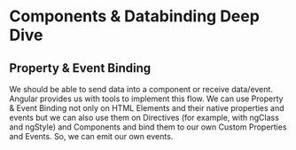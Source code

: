 <h1>Components & Databinding Deep Dive</h1>
<div>
    <h2>Property & Event Binding</h2>
    <p>We should be able to send data into a component or receive data/event. Angular provides us with tools to implement this flow. We can use Property & Event Binding not only on HTML Elements and their native properties and events but we can also use them on Directives (for example, with ngClass and ngStyle) and Components and bind them to our own Custom Properties and Events. So, we can emit our own events.</p>
</div>